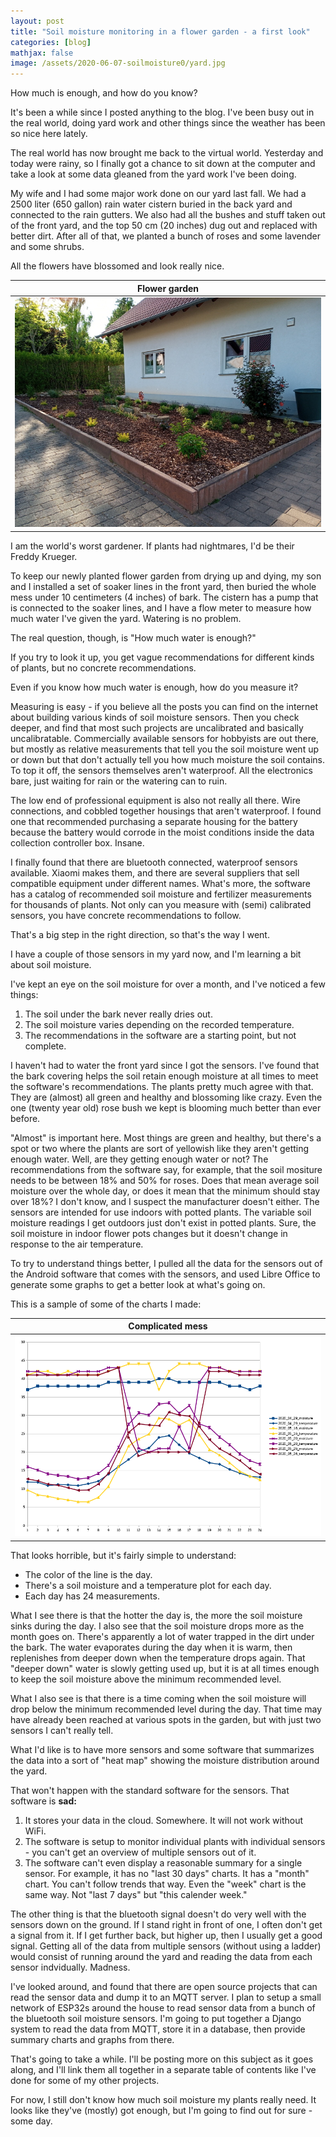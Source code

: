 ```yaml
---
layout: post
title: "Soil moisture monitoring in a flower garden - a first look"
categories: [blog]
mathjax: false
image: /assets/2020-06-07-soilmoisture0/yard.jpg
---    
```

How much is enough, and how do you know?

It's been a while since I posted anything to the blog.  I've been busy out in the real world, doing yard work and other things since the weather has been so nice here lately.

The real world has now brought me back to the virtual world.  Yesterday and today were rainy, so I finally got a chance to sit down at the computer and take a look at some data gleaned from the yard work I've been doing.

My wife and I had some major work done on our yard last fall.  We had a 2500 liter (650 gallon) rain water cistern buried in the back yard and connected to the rain gutters.  We also had all the bushes and stuff taken out of the front yard, and the top 50 cm (20 inches) dug out and replaced with better dirt.  After all of that, we planted a bunch of roses and some lavender and some shrubs.

All the flowers have blossomed and look really nice.

|Flower garden|
|----------------|
|![Flower garden](/assets/2020-06-07-soilmoisture0/yard.jpg)|


I am the world's worst gardener.  If plants had nightmares, I'd be their Freddy Krueger.

To keep our newly planted flower garden from drying up and dying, my son and I installed a set of soaker lines in the front yard, then buried the whole mess under 10 centimeters (4 inches) of bark.  The cistern has a pump that is connected to the soaker lines, and I have a flow meter to measure how much water I've given the yard.  Watering is no problem.

The real question, though, is "How much water is enough?"

If you try to look it up, you get vague recommendations for different kinds of plants, but no concrete recommendations.

Even if you know how much water is enough, how do you measure it?

Measuring is easy - if you believe all the posts you can find on the internet about building various kinds of soil moisture sensors.  Then you check deeper, and find that most such projects are uncalibrated and basically uncalibratable. Commercially available sensors for hobbyists are out there, but mostly as relative measurements that tell you the soil moisture went up or down but that don't actually tell you how much moisture the soil contains.  To top it off, the sensors themselves aren't waterproof.  All the electronics bare, just waiting for rain or the watering can to ruin.

The low end of professional equipment is also not really all there.  Wire connections, and cobbled together housings that aren't waterproof.  I found one that recommended purchasing a separate housing for the battery because the battery would corrode in the moist conditions inside the data collection controller box.  Insane.

I finally found that there are bluetooth connected, waterproof sensors available.  Xiaomi makes them, and there are several suppliers that sell compatible equipment under different names.  What's more, the software has a catalog of recommended soil moisture and fertilizer measurements for thousands of plants.  Not only can you measure with (semi) calibrated sensors, you have concrete recommendations to follow.

That's a big step in the right direction, so that's the way I went.

I have a couple of those sensors in my yard now, and I'm learning a bit about soil moisture.

I've kept an eye on the soil moisture for over a month, and I've noticed a few things:

1. The soil under the bark never really dries out.
2. The soil moisture varies depending on the recorded temperature.
3. The recommendations in the software are a starting point, but not complete.

I haven't had to water the front yard since I got the sensors.  I've found that the bark covering helps the soil retain enough moisture at all times to meet the software's recommendations.  The plants pretty much agree with that.  They are (almost) all green and healthy and blossoming like crazy.  Even the one (twenty year old) rose bush we kept is blooming much better than ever before.

"Almost" is important here.  Most things are green and healthy, but there's a spot or two where the plants are sort of yellowish like they aren't getting enough water.  Well, are they getting enough water or not? The recommendations from the software say, for example, that the soil mositure needs to be between 18% and 50% for roses. Does that mean average soil moisture over the whole day, or does it mean that the minimum should stay over 18%?  I don't know, and I suspect the manufacturer doesn't either.  The sensors are intended for use indoors with potted plants.  The variable soil moisture readings I get outdoors just don't exist in potted plants.  Sure, the soil moisture in indoor flower pots changes but it doesn't change in response to the air temperature.

To try to understand things better, I pulled all the data for the sensors out of the Android software that comes with the sensors, and used Libre Office to generate some graphs to get a better look at what's going on.

This is a sample of some of the charts I made:

|Complicated mess|
|----------------|
|![Soil moisture charts](/assets/2020-06-07-soilmoisture0/soilmoisture_vs_temperature_timeofday.png)|

That looks horrible, but it's fairly simple to understand:

- The color of the line is the day.
- There's a soil moisture and a temperature plot for each day.
- Each day has 24 measurements.

What I see there is that the hotter the day is, the more the soil moisture sinks during the day.  I also see that the soil moisture drops more as the month goes on.  There's apparently a lot of water trapped in the dirt under the bark.  The water evaporates during the day when it is warm, then replenishes from deeper down when the temperature drops again.  That "deeper down" water is slowly getting used up, but it is at all times enough to keep the soil moisture above the minimum recommended level.

What I also see is that there is a time coming when the soil moisture will drop below the minimum recommended level during the day.  That time may have already been reached at various spots in the garden, but with just two sensors I can't really tell.

What I'd like is to have more sensors and some software that summarizes the data into a sort of "heat map" showing the moisture distribution around the yard.

That won't happen with the standard software for the sensors.  That software is **sad:**

1. It stores your data in the cloud.  Somewhere.  It will not work without WiFi.
2. The software is setup to monitor individual plants with individual sensors - you can't get an overview of multiple sensors out of it.
3. The software can't even display a reasonable summary for a single sensor.  For example, it has no "last 30 days" charts.  It has a "month" chart.  You can't follow trends that way.  Even the "week" chart is the same way.  Not "last 7 days" but "this calender week."

The other thing is that the bluetooth signal doesn't do very well with the sensors down on the ground.  If I stand right in front of one, I often don't get a signal from it.  If I get further back, but higher up, then I usually get a good signal.  Getting all of the data from multiple sensors (without using a ladder) would consist of running around the yard and reading the data from each sensor indvidually.  Madness.

I've looked around, and found that there are open source projects that can read the sensor data and dump it to an MQTT server.  I plan to setup a small network of ESP32s around the house to read sensor data from a bunch of the bluetooth soil moisture sensors.  I'm going to put together a Django system to read the data from MQTT, store it in a database, then provide summary charts and graphs from there.

That's going to take a while.  I'll be posting more on this subject as it goes along, and I'll link them all together in a separate table of contents like I've done for some of my other projects.

For now, I still don't know how much soil moisture my plants really need.  It looks like they've (mostly) got enough, but I'm going to find out for sure - some day.
